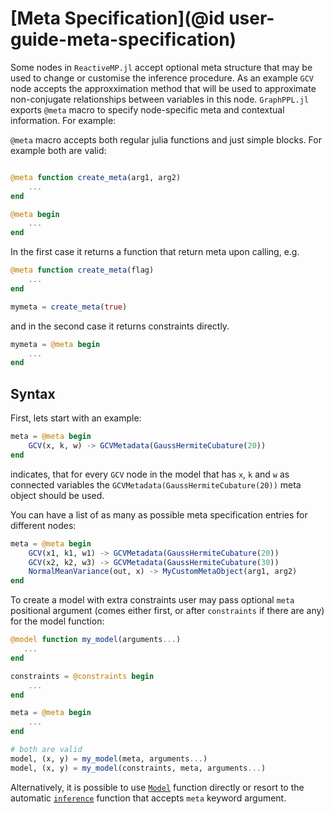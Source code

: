 # [Meta Specification](@id user-guide-meta-specification)

Some nodes in `ReactiveMP.jl` accept optional meta structure that may be used to change or customise the inference procedure. As an example `GCV` node accepts the approxximation method that will be used to approximate non-conjugate relationships between variables in this node. `GraphPPL.jl` exports `@meta` macro to specify node-specific meta and contextual information. For example:

`@meta` macro accepts both regular julia functions and just simple blocks. For example both are valid:

```julia

@meta function create_meta(arg1, arg2)
    ...
end

@meta begin 
    ...
end

```

In the first case it returns a function that return meta upon calling, e.g. 

```julia
@meta function create_meta(flag)
    ...
end

mymeta = create_meta(true)
```
 
and in the second case it returns constraints directly.

```julia
mymeta = @meta begin 
    ...
end
```

## Syntax 

First, lets start with an example:

```julia
meta = @meta begin 
    GCV(x, k, w) -> GCVMetadata(GaussHermiteCubature(20))
end
```

indicates, that for every `GCV` node in the model that has `x`, `k` and `w` as connected variables the `GCVMetadata(GaussHermiteCubature(20))` meta object should be used.

You can have a list of as many as possible meta specification entries for different nodes:

```julia
meta = @meta begin 
    GCV(x1, k1, w1) -> GCVMetadata(GaussHermiteCubature(20))
    GCV(x2, k2, w3) -> GCVMetadata(GaussHermiteCubature(30))
    NormalMeanVariance(out, x) -> MyCustomMetaObject(arg1, arg2)
end
```

To create a model with extra constraints user may pass optional `meta` positional argument (comes either first, or after `constraints` if there are any) for the model function:

```julia
@model function my_model(arguments...)
   ...
end

constraints = @constraints begin 
    ...
end

meta = @meta begin 
    ...
end

# both are valid
model, (x, y) = my_model(meta, arguments...)
model, (x, y) = my_model(constraints, meta, arguments...)
```

Alternatively, it is possible to use [`Model`](@ref) function directly or resort to the automatic [`inference`](@ref) function that accepts `meta` keyword argument. 